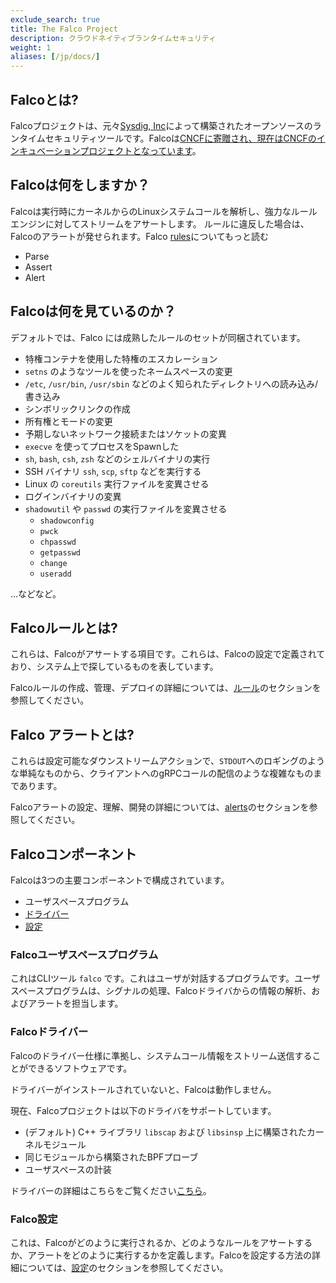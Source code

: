 ```yaml
---
exclude_search: true
title: The Falco Project
description: クラウドネイティブランタイムセキュリティ
weight: 1
aliases: [/jp/docs/]
---
```


## Falcoとは?

Falcoプロジェクトは、元々[Sysdig, Inc](https://sysdig.com)によって構築されたオープンソースのランタイムセキュリティツールです。Falcoは[CNCFに寄贈され、現在はCNCFのインキュベーションプロジェクトとなっています](https://www.cncf.io/blog/2020/01/08/toc-votes-to-move-falco-into-cncf-incubator/)。

## Falcoは何をしますか？

Falcoは実行時にカーネルからのLinuxシステムコールを解析し、強力なルールエンジンに対してストリームをアサートします。
ルールに違反した場合は、Falcoのアラートが発せられます。Falco [rules](rules)についてもっと読む

 - Parse
 - Assert
 - Alert

## Falcoは何を見ているのか？

デフォルトでは、Falco には成熟したルールのセットが同梱されています。

- 特権コンテナを使用した特権のエスカレーション 
 - `setns` のようなツールを使ったネームスペースの変更 
 - `/etc`, `/usr/bin`, `/usr/sbin` などのよく知られたディレクトリへの読み込み/書き込み
 - シンボリックリンクの作成 
 - 所有権とモードの変更 
 - 予期しないネットワーク接続またはソケットの変異
 - `execve` を使ってプロセスをSpawnした
 - `sh`, `bash`, `csh`, `zsh` などのシェルバイナリの実行
 - SSH バイナリ `ssh`, `scp`, `sftp` などを実行する
 - Linux の `coreutils` 実行ファイルを変異させる
 - ログインバイナリの変異 
 - `shadowutil` や `passwd` の実行ファイルを変異させる  
    - `shadowconfig`
    - `pwck`
    - `chpasswd`
    - `getpasswd`
    - `change`
    - `useradd`

...などなど。

## Falcoルールとは?

これらは、Falcoがアサートする項目です。これらは、Falcoの設定で定義されており、システム上で探しているものを表しています。

Falcoルールの作成、管理、デプロイの詳細については、[ルール](rules)のセクションを参照してください。

## Falco アラートとは?

これらは設定可能なダウンストリームアクションで、`STDOUT`へのロギングのような単純なものから、クライアントへのgRPCコールの配信のような複雑なものまであります。

Falcoアラートの設定、理解、開発の詳細については、[alerts](alerts)のセクションを参照してください。

## Falcoコンポーネント 

Falcoは3つの主要コンポーネントで構成されています。

 - ユーザスペースプログラム
 - [ドライバー](/docs/event-sources/drivers/)
 - [設定](configuration)

### Falcoユーザスペースプログラム

これはCLIツール `falco` です。これはユーザが対話するプログラムです。ユーザスペースプログラムは、シグナルの処理、Falcoドライバからの情報の解析、およびアラートを担当します。

### Falcoドライバー

Falcoのドライバー仕様に準拠し、システムコール情報をストリーム送信することができるソフトウェアです。

ドライバーがインストールされていないと、Falcoは動作しません。

現在、Falcoプロジェクトは以下のドライバをサポートしています。

 - (デフォルト) C++ ライブラリ `libscap` および `libsinsp` 上に構築されたカーネルモジュール
 - 同じモジュールから構築されたBPFプローブ
 - ユーザスペースの計装

ドライバーの詳細はこちらをご覧ください[こちら](/docs/event-sources/drivers/)。
 
### Falco設定 

これは、Falcoがどのように実行されるか、どのようなルールをアサートするか、アラートをどのように実行するかを定義します。Falcoを設定する方法の詳細については、[設定](configuration)のセクションを参照してください。
